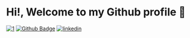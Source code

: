# Hi!, Welcome to my Github profile   👋   
                             
[![1](https://github-readme-stats.vercel.app/api/top-langs/?username=frkndnz&theme=blue-green)](https://github.com/frkndnz) [![Github Badge](https://img.shields.io/badge/-Github-000?style=quare&labelColor=000&logo=Github&logoColor=white&link=link)](https://github.com/frkndnz)  [![linkedin](https://img.shields.io/badge/-Linkedin-blue?style=for-the-badge&logo=linkedin)](https://www.linkedin.com/in/furkandeniz1/)       
<!--
**frkndnz/frkndnz** is a ✨ _special_ ✨ repository because its `README.md` (this file) appears on your GitHub profile.


Here are some ideas to get you started:

- 🔭 I’m currently working on ...
- 🌱 I’m currently learning ...
- 👯 I’m looking to collaborate on ...
- 🤔 I’m looking for help with ...
- 💬 Ask me about ...
- 📫 How to reach me: ...
- 😄 Pronouns: ...
- ⚡ Fun fact: ...
-->
